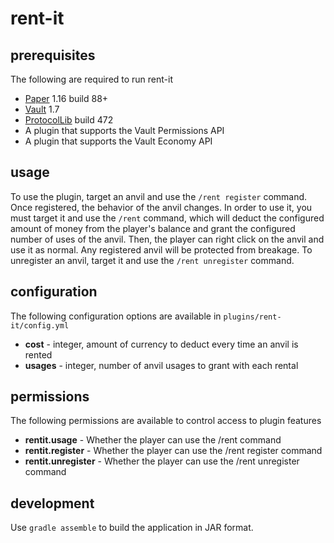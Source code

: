 # rent-it

## prerequisites

The following are required to run rent-it

 * [Paper](https://papermc.io/ci/job/Paper-1.16) 1.16 build 88+
 * [Vault](https://github.com/MilkBowl/VaultAPI) 1.7
 * [ProtocolLib](https://ci.dmulloy2.net/job/ProtocolLib/472/) build 472
 * A plugin that supports the Vault Permissions API
 * A plugin that supports the Vault Economy API

## usage

To use the plugin, target an anvil and use the `/rent register` command. Once registered, the behavior of the anvil
changes. In order to use it, you must target it and use the `/rent` command, which will deduct the configured amount of
money from the player's balance and grant the configured number of uses of the anvil. Then, the player can right click
on the anvil and use it as normal. Any registered anvil will be protected from breakage. To unregister an anvil, target
it and use the `/rent unregister` command.

## configuration

The following configuration options are available in `plugins/rent-it/config.yml`

 * **cost** - integer, amount of currency to deduct every time an anvil is rented
 * **usages** - integer, number of anvil usages to grant with each rental

## permissions

The following permissions are available to control access to plugin features

 * **rentit.usage** - Whether the player can use the /rent command
 * **rentit.register** - Whether the player can use the /rent register command
 * **rentit.unregister** - Whether the player can use the /rent unregister command

## development

Use `gradle assemble` to build the application in JAR format.
